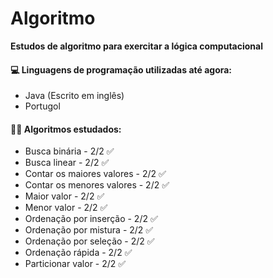 # Algoritmo

**Estudos de algoritmo para exercitar a lógica computacional**



#### :computer: Linguagens de programação utilizadas até agora:

- Java (Escrito em inglês)
- Portugol 

#### :man_technologist: **Algoritmos estudados:**

- Busca binária - 2/2 :white_check_mark:
- Busca linear - 2/2 :white_check_mark:
- Contar os maiores valores - 2/2 :white_check_mark:
- Contar os menores valores - 2/2 :white_check_mark:
- Maior valor - 2/2 :white_check_mark:
- Menor valor  - 2/2 :white_check_mark:
- Ordenação por inserção - 2/2 :white_check_mark:
- Ordenação por mistura - 2/2 :white_check_mark:
- Ordenação por seleção - 2/2 :white_check_mark:
- Ordenação rápida - 2/2 :white_check_mark:
- Particionar valor - 2/2 :white_check_mark:

